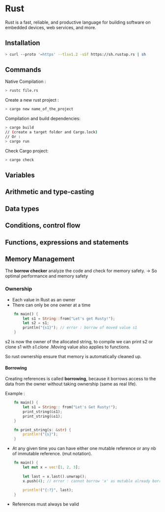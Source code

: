 # Rust

Rust is a fast, reliable, and productive language for building software on embedded devices, web services, and more.

## Installation

```bash
> curl --proto '=https' --tlsv1.2 -sSf https://sh.rustup.rs | sh
``` 

## Commands

Native Compilation :
```bash
> rustc file.rs
```

Create a new rust project : 
```bash
> cargo new name_of_the_project
```

Compilation and build dependencies:
```bash
> cargo build
// (create a target folder and Cargo.lock)
// Or :
> cargo run
```

Check Cargo project:
```bash
> cargo check
```

## Variables


## Arithmetic and type-casting


## Data types


## Conditions, control flow


## Functions, expressions and statements



## Memory Management

The **borrow checker** analyze the code and check for memory safety.
-> So optimal performance and memory safety

### Ownership

- Each value in Rust as an owner
- There can only be one owner at a time

```Rust
    fn main() {
        let s1 = String::from("Let's get Rusty!");
        let s2 = s1;
        println("{s1}"); // error : borrow of moved value s1
    }
```
s2 is now the owner of the allocated string, to compile we can print s2 or clone s1
with *s1.clone* .Moving value also applies to functions. 

So rust ownership ensure that memory is automatically cleaned up.


#### Borrowing

Creating references is called **borrowing**, because it borrows access to the
data from the owner without taking ownership (same as real life).

Example :

```Rust
    fn main() {
        let s1 = String:: from("Let's Get Rusty!");
        print_string(&s1);
        print_string(&s1);
    }

    fn print_string(s: &str) {
        println!("{s}");
    }
```

- At any given time you can have either one mutable reference or any nb of 
immutable reference. (mut notation).


```Rust
    fn main() {
        let mut x = vec![1, 2, 3];
        
        let last = x.last().unwrap();
        x.push(4); // error : cannot borrow 'x' as mutable already borrowed as immutable
        
        println!("{:?}", last);
    }
```

- References must always be valid 




